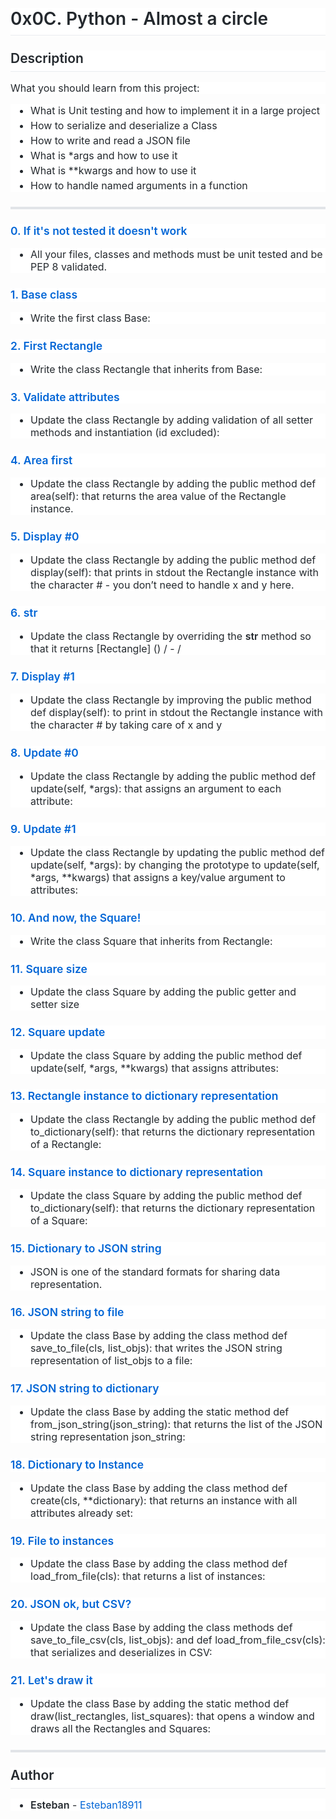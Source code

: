 <p>
    <meta charset="utf-8">
</p>
<h1 style='box-sizing: border-box; font-size: 2em; margin-top: 0px !important; margin-right: 0px; margin-bottom: 16px; margin-left: 0px; font-weight: 600; line-height: 1.25; padding-bottom: 0.3em; border-bottom: 1px solid rgb(234, 236, 239); color: rgb(36, 41, 46); font-family: -apple-system, system-ui, "Segoe UI", Helvetica, Arial, sans-serif, "Apple Color Emoji", "Segoe UI Emoji"; font-style: normal; font-variant-ligatures: normal; font-variant-caps: normal; letter-spacing: normal; orphans: 2; text-align: start; text-indent: 0px; text-transform: none; white-space: normal; widows: 2; word-spacing: 0px; -webkit-text-stroke-width: 0px; background-color: rgb(255, 255, 255); text-decoration-style: initial; text-decoration-color: initial;'>0x0C. Python - Almost a circle</h1>
<h2 style='box-sizing: border-box; margin-top: 24px; margin-bottom: 16px; font-weight: 600; font-size: 1.5em; line-height: 1.25; padding-bottom: 0.3em; border-bottom: 1px solid rgb(234, 236, 239); color: rgb(36, 41, 46); font-family: -apple-system, system-ui, "Segoe UI", Helvetica, Arial, sans-serif, "Apple Color Emoji", "Segoe UI Emoji"; font-style: normal; font-variant-ligatures: normal; font-variant-caps: normal; letter-spacing: normal; orphans: 2; text-align: start; text-indent: 0px; text-transform: none; white-space: normal; widows: 2; word-spacing: 0px; -webkit-text-stroke-width: 0px; background-color: rgb(255, 255, 255); text-decoration-style: initial; text-decoration-color: initial;'><a class="anchor" href="https://github.com/Esteban1891/holbertonschool-higher_level_programming/tree/master/0x0C-python-almost_a_circle#description" style="box-sizing: border-box; background-color: initial; color: rgb(3, 102, 214); text-decoration: none; float: left; padding-right: 4px; margin-left: -20px; line-height: 1;"></a>Description</h2>
<p style='box-sizing: border-box; margin-top: 0px; margin-bottom: 16px; color: rgb(36, 41, 46); font-family: -apple-system, system-ui, "Segoe UI", Helvetica, Arial, sans-serif, "Apple Color Emoji", "Segoe UI Emoji"; font-size: 16px; font-style: normal; font-variant-ligatures: normal; font-variant-caps: normal; font-weight: 400; letter-spacing: normal; orphans: 2; text-align: start; text-indent: 0px; text-transform: none; white-space: normal; widows: 2; word-spacing: 0px; -webkit-text-stroke-width: 0px; background-color: rgb(255, 255, 255); text-decoration-style: initial; text-decoration-color: initial;'>What you should learn from this project:</p>
<ul style='box-sizing: border-box; padding-left: 2em; margin-top: 0px; margin-bottom: 16px; color: rgb(36, 41, 46); font-family: -apple-system, system-ui, "Segoe UI", Helvetica, Arial, sans-serif, "Apple Color Emoji", "Segoe UI Emoji"; font-size: 16px; font-style: normal; font-variant-ligatures: normal; font-variant-caps: normal; font-weight: 400; letter-spacing: normal; orphans: 2; text-align: start; text-indent: 0px; text-transform: none; white-space: normal; widows: 2; word-spacing: 0px; -webkit-text-stroke-width: 0px; background-color: rgb(255, 255, 255); text-decoration-style: initial; text-decoration-color: initial;'>
    <li style="box-sizing: border-box;">What is Unit testing and how to implement it in a large project</li>
    <li style="box-sizing: border-box; margin-top: 0.25em;">How to serialize and deserialize a Class</li>
    <li style="box-sizing: border-box; margin-top: 0.25em;">How to write and read a JSON file</li>
    <li style="box-sizing: border-box; margin-top: 0.25em;">What is *args and how to use it</li>
    <li style="box-sizing: border-box; margin-top: 0.25em;">What is **kwargs and how to use it</li>
    <li style="box-sizing: border-box; margin-top: 0.25em;">How to handle named arguments in a function</li>
</ul>
<hr style="box-sizing: initial; height: 0.25em; overflow: hidden; margin: 24px 0px; background: rgb(225, 228, 232); border: 0px; padding: 0px; color: rgb(36, 41, 46); font-family: -apple-system, system-ui, &quot;Segoe UI&quot;, Helvetica, Arial, sans-serif, &quot;Apple Color Emoji&quot;, &quot;Segoe UI Emoji&quot;; font-size: 16px; font-style: normal; font-variant-ligatures: normal; font-variant-caps: normal; font-weight: 400; letter-spacing: normal; orphans: 2; text-align: start; text-indent: 0px; text-transform: none; white-space: normal; widows: 2; word-spacing: 0px; -webkit-text-stroke-width: 0px; text-decoration-style: initial; text-decoration-color: initial;">
<h3 style='box-sizing: border-box; margin-top: 24px; margin-bottom: 16px; font-size: 1.25em; font-weight: 600; line-height: 1.25; color: rgb(36, 41, 46); font-family: -apple-system, system-ui, "Segoe UI", Helvetica, Arial, sans-serif, "Apple Color Emoji", "Segoe UI Emoji"; font-style: normal; font-variant-ligatures: normal; font-variant-caps: normal; letter-spacing: normal; orphans: 2; text-align: start; text-indent: 0px; text-transform: none; white-space: normal; widows: 2; word-spacing: 0px; -webkit-text-stroke-width: 0px; background-color: rgb(255, 255, 255); text-decoration-style: initial; text-decoration-color: initial;'><a class="anchor" href="https://github.com/Esteban1891/holbertonschool-higher_level_programming/tree/master/0x0C-python-almost_a_circle#0-if-its-not-tested-it-doesnt-work" style="box-sizing: border-box; background-color: initial; color: rgb(3, 102, 214); text-decoration: none; float: left; padding-right: 4px; margin-left: -20px; line-height: 1;"></a><a href="https://github.com/Esteban1891/holbertonschool-higher_level_programming/blob/master/0x0C-python-almost_a_circle/tests" style="box-sizing: border-box; background-color: initial; color: rgb(3, 102, 214); text-decoration: none;">0. If it&#39;s not tested it doesn&#39;t work</a></h3>
<ul style='box-sizing: border-box; padding-left: 2em; margin-top: 0px; margin-bottom: 16px; color: rgb(36, 41, 46); font-family: -apple-system, system-ui, "Segoe UI", Helvetica, Arial, sans-serif, "Apple Color Emoji", "Segoe UI Emoji"; font-size: 16px; font-style: normal; font-variant-ligatures: normal; font-variant-caps: normal; font-weight: 400; letter-spacing: normal; orphans: 2; text-align: start; text-indent: 0px; text-transform: none; white-space: normal; widows: 2; word-spacing: 0px; -webkit-text-stroke-width: 0px; background-color: rgb(255, 255, 255); text-decoration-style: initial; text-decoration-color: initial;'>
    <li style="box-sizing: border-box;">All your files, classes and methods must be unit tested and be PEP 8 validated.</li>
</ul>
<h3 style='box-sizing: border-box; margin-top: 24px; margin-bottom: 16px; font-size: 1.25em; font-weight: 600; line-height: 1.25; color: rgb(36, 41, 46); font-family: -apple-system, system-ui, "Segoe UI", Helvetica, Arial, sans-serif, "Apple Color Emoji", "Segoe UI Emoji"; font-style: normal; font-variant-ligatures: normal; font-variant-caps: normal; letter-spacing: normal; orphans: 2; text-align: start; text-indent: 0px; text-transform: none; white-space: normal; widows: 2; word-spacing: 0px; -webkit-text-stroke-width: 0px; background-color: rgb(255, 255, 255); text-decoration-style: initial; text-decoration-color: initial;'><a class="anchor" href="https://github.com/Esteban1891/holbertonschool-higher_level_programming/tree/master/0x0C-python-almost_a_circle#1-base-class" style="box-sizing: border-box; background-color: initial; color: rgb(3, 102, 214); text-decoration: none; float: left; padding-right: 4px; margin-left: -20px; line-height: 1;"></a><a href="https://github.com/Esteban1891/holbertonschool-higher_level_programming/blob/master/0x0C-python-almost_a_circle/models/base.py" style="box-sizing: border-box; background-color: initial; color: rgb(3, 102, 214); text-decoration: none;">1. Base class</a></h3>
<ul style='box-sizing: border-box; padding-left: 2em; margin-top: 0px; margin-bottom: 16px; color: rgb(36, 41, 46); font-family: -apple-system, system-ui, "Segoe UI", Helvetica, Arial, sans-serif, "Apple Color Emoji", "Segoe UI Emoji"; font-size: 16px; font-style: normal; font-variant-ligatures: normal; font-variant-caps: normal; font-weight: 400; letter-spacing: normal; orphans: 2; text-align: start; text-indent: 0px; text-transform: none; white-space: normal; widows: 2; word-spacing: 0px; -webkit-text-stroke-width: 0px; background-color: rgb(255, 255, 255); text-decoration-style: initial; text-decoration-color: initial;'>
    <li style="box-sizing: border-box;">Write the first class Base:</li>
</ul>
<h3 style='box-sizing: border-box; margin-top: 24px; margin-bottom: 16px; font-size: 1.25em; font-weight: 600; line-height: 1.25; color: rgb(36, 41, 46); font-family: -apple-system, system-ui, "Segoe UI", Helvetica, Arial, sans-serif, "Apple Color Emoji", "Segoe UI Emoji"; font-style: normal; font-variant-ligatures: normal; font-variant-caps: normal; letter-spacing: normal; orphans: 2; text-align: start; text-indent: 0px; text-transform: none; white-space: normal; widows: 2; word-spacing: 0px; -webkit-text-stroke-width: 0px; background-color: rgb(255, 255, 255); text-decoration-style: initial; text-decoration-color: initial;'><a class="anchor" href="https://github.com/Esteban1891/holbertonschool-higher_level_programming/tree/master/0x0C-python-almost_a_circle#2-first-rectangle" style="box-sizing: border-box; background-color: initial; color: rgb(3, 102, 214); text-decoration: none; float: left; padding-right: 4px; margin-left: -20px; line-height: 1;"></a><a href="https://github.com/Esteban1891/holbertonschool-higher_level_programming/blob/master/0x0C-python-almost_a_circle/models/rectangle.py" style="box-sizing: border-box; background-color: initial; color: rgb(3, 102, 214); text-decoration: none;">2. First Rectangle</a></h3>
<ul style='box-sizing: border-box; padding-left: 2em; margin-top: 0px; margin-bottom: 16px; color: rgb(36, 41, 46); font-family: -apple-system, system-ui, "Segoe UI", Helvetica, Arial, sans-serif, "Apple Color Emoji", "Segoe UI Emoji"; font-size: 16px; font-style: normal; font-variant-ligatures: normal; font-variant-caps: normal; font-weight: 400; letter-spacing: normal; orphans: 2; text-align: start; text-indent: 0px; text-transform: none; white-space: normal; widows: 2; word-spacing: 0px; -webkit-text-stroke-width: 0px; background-color: rgb(255, 255, 255); text-decoration-style: initial; text-decoration-color: initial;'>
    <li style="box-sizing: border-box;">Write the class Rectangle that inherits from Base:</li>
</ul>
<h3 style='box-sizing: border-box; margin-top: 24px; margin-bottom: 16px; font-size: 1.25em; font-weight: 600; line-height: 1.25; color: rgb(36, 41, 46); font-family: -apple-system, system-ui, "Segoe UI", Helvetica, Arial, sans-serif, "Apple Color Emoji", "Segoe UI Emoji"; font-style: normal; font-variant-ligatures: normal; font-variant-caps: normal; letter-spacing: normal; orphans: 2; text-align: start; text-indent: 0px; text-transform: none; white-space: normal; widows: 2; word-spacing: 0px; -webkit-text-stroke-width: 0px; background-color: rgb(255, 255, 255); text-decoration-style: initial; text-decoration-color: initial;'><a class="anchor" href="https://github.com/Esteban1891/holbertonschool-higher_level_programming/tree/master/0x0C-python-almost_a_circle#3-validate-attributes" style="box-sizing: border-box; background-color: initial; color: rgb(3, 102, 214); text-decoration: none; float: left; padding-right: 4px; margin-left: -20px; line-height: 1;"></a><a href="https://github.com/Esteban1891/holbertonschool-higher_level_programming/blob/master/0x0C-python-almost_a_circle/models/rectangle.py" style="box-sizing: border-box; background-color: initial; color: rgb(3, 102, 214); text-decoration: none;">3. Validate attributes</a></h3>
<ul style='box-sizing: border-box; padding-left: 2em; margin-top: 0px; margin-bottom: 16px; color: rgb(36, 41, 46); font-family: -apple-system, system-ui, "Segoe UI", Helvetica, Arial, sans-serif, "Apple Color Emoji", "Segoe UI Emoji"; font-size: 16px; font-style: normal; font-variant-ligatures: normal; font-variant-caps: normal; font-weight: 400; letter-spacing: normal; orphans: 2; text-align: start; text-indent: 0px; text-transform: none; white-space: normal; widows: 2; word-spacing: 0px; -webkit-text-stroke-width: 0px; background-color: rgb(255, 255, 255); text-decoration-style: initial; text-decoration-color: initial;'>
    <li style="box-sizing: border-box;">Update the class Rectangle by adding validation of all setter methods and instantiation (id excluded):</li>
</ul>
<h3 style='box-sizing: border-box; margin-top: 24px; margin-bottom: 16px; font-size: 1.25em; font-weight: 600; line-height: 1.25; color: rgb(36, 41, 46); font-family: -apple-system, system-ui, "Segoe UI", Helvetica, Arial, sans-serif, "Apple Color Emoji", "Segoe UI Emoji"; font-style: normal; font-variant-ligatures: normal; font-variant-caps: normal; letter-spacing: normal; orphans: 2; text-align: start; text-indent: 0px; text-transform: none; white-space: normal; widows: 2; word-spacing: 0px; -webkit-text-stroke-width: 0px; background-color: rgb(255, 255, 255); text-decoration-style: initial; text-decoration-color: initial;'><a class="anchor" href="https://github.com/Esteban1891/holbertonschool-higher_level_programming/tree/master/0x0C-python-almost_a_circle#4-area-first" style="box-sizing: border-box; background-color: initial; color: rgb(3, 102, 214); text-decoration: none; float: left; padding-right: 4px; margin-left: -20px; line-height: 1;"></a><a href="https://github.com/Esteban1891/holbertonschool-higher_level_programming/blob/master/0x0C-python-almost_a_circle/models/rectangle.py" style="box-sizing: border-box; background-color: initial; color: rgb(3, 102, 214); text-decoration: none;">4. Area first</a></h3>
<ul style='box-sizing: border-box; padding-left: 2em; margin-top: 0px; margin-bottom: 16px; color: rgb(36, 41, 46); font-family: -apple-system, system-ui, "Segoe UI", Helvetica, Arial, sans-serif, "Apple Color Emoji", "Segoe UI Emoji"; font-size: 16px; font-style: normal; font-variant-ligatures: normal; font-variant-caps: normal; font-weight: 400; letter-spacing: normal; orphans: 2; text-align: start; text-indent: 0px; text-transform: none; white-space: normal; widows: 2; word-spacing: 0px; -webkit-text-stroke-width: 0px; background-color: rgb(255, 255, 255); text-decoration-style: initial; text-decoration-color: initial;'>
    <li style="box-sizing: border-box;">Update the class Rectangle by adding the public method def area(self): that returns the area value of the Rectangle instance.</li>
</ul>
<h3 style='box-sizing: border-box; margin-top: 24px; margin-bottom: 16px; font-size: 1.25em; font-weight: 600; line-height: 1.25; color: rgb(36, 41, 46); font-family: -apple-system, system-ui, "Segoe UI", Helvetica, Arial, sans-serif, "Apple Color Emoji", "Segoe UI Emoji"; font-style: normal; font-variant-ligatures: normal; font-variant-caps: normal; letter-spacing: normal; orphans: 2; text-align: start; text-indent: 0px; text-transform: none; white-space: normal; widows: 2; word-spacing: 0px; -webkit-text-stroke-width: 0px; background-color: rgb(255, 255, 255); text-decoration-style: initial; text-decoration-color: initial;'><a class="anchor" href="https://github.com/Esteban1891/holbertonschool-higher_level_programming/tree/master/0x0C-python-almost_a_circle#5-display-0" style="box-sizing: border-box; background-color: initial; color: rgb(3, 102, 214); text-decoration: none; float: left; padding-right: 4px; margin-left: -20px; line-height: 1;"></a><a href="https://github.com/Esteban1891/holbertonschool-higher_level_programming/blob/master/0x0C-python-almost_a_circle/models/rectangle.py" style="box-sizing: border-box; background-color: initial; color: rgb(3, 102, 214); text-decoration: none;">5. Display #0</a></h3>
<ul style='box-sizing: border-box; padding-left: 2em; margin-top: 0px; margin-bottom: 16px; color: rgb(36, 41, 46); font-family: -apple-system, system-ui, "Segoe UI", Helvetica, Arial, sans-serif, "Apple Color Emoji", "Segoe UI Emoji"; font-size: 16px; font-style: normal; font-variant-ligatures: normal; font-variant-caps: normal; font-weight: 400; letter-spacing: normal; orphans: 2; text-align: start; text-indent: 0px; text-transform: none; white-space: normal; widows: 2; word-spacing: 0px; -webkit-text-stroke-width: 0px; background-color: rgb(255, 255, 255); text-decoration-style: initial; text-decoration-color: initial;'>
    <li style="box-sizing: border-box;">Update the class Rectangle by adding the public method def display(self): that prints in stdout the Rectangle instance with the character # - you don&rsquo;t need to handle x and y here.</li>
</ul>
<h3 style='box-sizing: border-box; margin-top: 24px; margin-bottom: 16px; font-size: 1.25em; font-weight: 600; line-height: 1.25; color: rgb(36, 41, 46); font-family: -apple-system, system-ui, "Segoe UI", Helvetica, Arial, sans-serif, "Apple Color Emoji", "Segoe UI Emoji"; font-style: normal; font-variant-ligatures: normal; font-variant-caps: normal; letter-spacing: normal; orphans: 2; text-align: start; text-indent: 0px; text-transform: none; white-space: normal; widows: 2; word-spacing: 0px; -webkit-text-stroke-width: 0px; background-color: rgb(255, 255, 255); text-decoration-style: initial; text-decoration-color: initial;'><a class="anchor" href="https://github.com/Esteban1891/holbertonschool-higher_level_programming/tree/master/0x0C-python-almost_a_circle#6-str" style="box-sizing: border-box; background-color: initial; color: rgb(3, 102, 214); text-decoration: none; float: left; padding-right: 4px; margin-left: -20px; line-height: 1;"></a><a href="https://github.com/Esteban1891/holbertonschool-higher_level_programming/blob/master/0x0C-python-almost_a_circle/models/rectangle.py" style="box-sizing: border-box; background-color: initial; color: rgb(3, 102, 214); text-decoration: none;">6.&nbsp;<strong style="box-sizing: border-box; font-weight: 600;">str</strong></a></h3>
<ul style='box-sizing: border-box; padding-left: 2em; margin-top: 0px; margin-bottom: 16px; color: rgb(36, 41, 46); font-family: -apple-system, system-ui, "Segoe UI", Helvetica, Arial, sans-serif, "Apple Color Emoji", "Segoe UI Emoji"; font-size: 16px; font-style: normal; font-variant-ligatures: normal; font-variant-caps: normal; font-weight: 400; letter-spacing: normal; orphans: 2; text-align: start; text-indent: 0px; text-transform: none; white-space: normal; widows: 2; word-spacing: 0px; -webkit-text-stroke-width: 0px; background-color: rgb(255, 255, 255); text-decoration-style: initial; text-decoration-color: initial;'>
    <li style="box-sizing: border-box;">Update the class Rectangle by overriding the&nbsp;<strong style="box-sizing: border-box; font-weight: 600;">str</strong> method so that it returns [Rectangle] () / - /</li>
</ul>
<h3 style='box-sizing: border-box; margin-top: 24px; margin-bottom: 16px; font-size: 1.25em; font-weight: 600; line-height: 1.25; color: rgb(36, 41, 46); font-family: -apple-system, system-ui, "Segoe UI", Helvetica, Arial, sans-serif, "Apple Color Emoji", "Segoe UI Emoji"; font-style: normal; font-variant-ligatures: normal; font-variant-caps: normal; letter-spacing: normal; orphans: 2; text-align: start; text-indent: 0px; text-transform: none; white-space: normal; widows: 2; word-spacing: 0px; -webkit-text-stroke-width: 0px; background-color: rgb(255, 255, 255); text-decoration-style: initial; text-decoration-color: initial;'><a class="anchor" href="https://github.com/Esteban1891/holbertonschool-higher_level_programming/tree/master/0x0C-python-almost_a_circle#7-display-1" style="box-sizing: border-box; background-color: initial; color: rgb(3, 102, 214); text-decoration: none; float: left; padding-right: 4px; margin-left: -20px; line-height: 1;"></a><a href="https://github.com/Esteban1891/holbertonschool-higher_level_programming/blob/master/0x0C-python-almost_a_circle/models/rectangle.py" style="box-sizing: border-box; background-color: initial; color: rgb(3, 102, 214); text-decoration: none;">7. Display #1</a></h3>
<ul style='box-sizing: border-box; padding-left: 2em; margin-top: 0px; margin-bottom: 16px; color: rgb(36, 41, 46); font-family: -apple-system, system-ui, "Segoe UI", Helvetica, Arial, sans-serif, "Apple Color Emoji", "Segoe UI Emoji"; font-size: 16px; font-style: normal; font-variant-ligatures: normal; font-variant-caps: normal; font-weight: 400; letter-spacing: normal; orphans: 2; text-align: start; text-indent: 0px; text-transform: none; white-space: normal; widows: 2; word-spacing: 0px; -webkit-text-stroke-width: 0px; background-color: rgb(255, 255, 255); text-decoration-style: initial; text-decoration-color: initial;'>
    <li style="box-sizing: border-box;">Update the class Rectangle by improving the public method def display(self): to print in stdout the Rectangle instance with the character # by taking care of x and y</li>
</ul>
<h3 style='box-sizing: border-box; margin-top: 24px; margin-bottom: 16px; font-size: 1.25em; font-weight: 600; line-height: 1.25; color: rgb(36, 41, 46); font-family: -apple-system, system-ui, "Segoe UI", Helvetica, Arial, sans-serif, "Apple Color Emoji", "Segoe UI Emoji"; font-style: normal; font-variant-ligatures: normal; font-variant-caps: normal; letter-spacing: normal; orphans: 2; text-align: start; text-indent: 0px; text-transform: none; white-space: normal; widows: 2; word-spacing: 0px; -webkit-text-stroke-width: 0px; background-color: rgb(255, 255, 255); text-decoration-style: initial; text-decoration-color: initial;'><a class="anchor" href="https://github.com/Esteban1891/holbertonschool-higher_level_programming/tree/master/0x0C-python-almost_a_circle#8-update-0" style="box-sizing: border-box; background-color: initial; color: rgb(3, 102, 214); text-decoration: none; float: left; padding-right: 4px; margin-left: -20px; line-height: 1;"></a><a href="https://github.com/Esteban1891/holbertonschool-higher_level_programming/blob/master/0x0C-python-almost_a_circle/models/rectangle.py" style="box-sizing: border-box; background-color: initial; color: rgb(3, 102, 214); text-decoration: none;">8. Update #0</a></h3>
<ul style='box-sizing: border-box; padding-left: 2em; margin-top: 0px; margin-bottom: 16px; color: rgb(36, 41, 46); font-family: -apple-system, system-ui, "Segoe UI", Helvetica, Arial, sans-serif, "Apple Color Emoji", "Segoe UI Emoji"; font-size: 16px; font-style: normal; font-variant-ligatures: normal; font-variant-caps: normal; font-weight: 400; letter-spacing: normal; orphans: 2; text-align: start; text-indent: 0px; text-transform: none; white-space: normal; widows: 2; word-spacing: 0px; -webkit-text-stroke-width: 0px; background-color: rgb(255, 255, 255); text-decoration-style: initial; text-decoration-color: initial;'>
    <li style="box-sizing: border-box;">Update the class Rectangle by adding the public method def update(self, *args): that assigns an argument to each attribute:</li>
</ul>
<h3 style='box-sizing: border-box; margin-top: 24px; margin-bottom: 16px; font-size: 1.25em; font-weight: 600; line-height: 1.25; color: rgb(36, 41, 46); font-family: -apple-system, system-ui, "Segoe UI", Helvetica, Arial, sans-serif, "Apple Color Emoji", "Segoe UI Emoji"; font-style: normal; font-variant-ligatures: normal; font-variant-caps: normal; letter-spacing: normal; orphans: 2; text-align: start; text-indent: 0px; text-transform: none; white-space: normal; widows: 2; word-spacing: 0px; -webkit-text-stroke-width: 0px; background-color: rgb(255, 255, 255); text-decoration-style: initial; text-decoration-color: initial;'><a class="anchor" href="https://github.com/Esteban1891/holbertonschool-higher_level_programming/tree/master/0x0C-python-almost_a_circle#9-update-1" style="box-sizing: border-box; background-color: initial; color: rgb(3, 102, 214); text-decoration: none; float: left; padding-right: 4px; margin-left: -20px; line-height: 1;"></a><a href="https://github.com/Esteban1891/holbertonschool-higher_level_programming/blob/master/0x0C-python-almost_a_circle/models/rectangle.py" style="box-sizing: border-box; background-color: initial; color: rgb(3, 102, 214); text-decoration: none;">9. Update #1</a></h3>
<ul style='box-sizing: border-box; padding-left: 2em; margin-top: 0px; margin-bottom: 16px; color: rgb(36, 41, 46); font-family: -apple-system, system-ui, "Segoe UI", Helvetica, Arial, sans-serif, "Apple Color Emoji", "Segoe UI Emoji"; font-size: 16px; font-style: normal; font-variant-ligatures: normal; font-variant-caps: normal; font-weight: 400; letter-spacing: normal; orphans: 2; text-align: start; text-indent: 0px; text-transform: none; white-space: normal; widows: 2; word-spacing: 0px; -webkit-text-stroke-width: 0px; background-color: rgb(255, 255, 255); text-decoration-style: initial; text-decoration-color: initial;'>
    <li style="box-sizing: border-box;">Update the class Rectangle by updating the public method def update(self, *args): by changing the prototype to update(self, *args, **kwargs) that assigns a key/value argument to attributes:</li>
</ul>
<h3 style='box-sizing: border-box; margin-top: 24px; margin-bottom: 16px; font-size: 1.25em; font-weight: 600; line-height: 1.25; color: rgb(36, 41, 46); font-family: -apple-system, system-ui, "Segoe UI", Helvetica, Arial, sans-serif, "Apple Color Emoji", "Segoe UI Emoji"; font-style: normal; font-variant-ligatures: normal; font-variant-caps: normal; letter-spacing: normal; orphans: 2; text-align: start; text-indent: 0px; text-transform: none; white-space: normal; widows: 2; word-spacing: 0px; -webkit-text-stroke-width: 0px; background-color: rgb(255, 255, 255); text-decoration-style: initial; text-decoration-color: initial;'><a class="anchor" href="https://github.com/Esteban1891/holbertonschool-higher_level_programming/tree/master/0x0C-python-almost_a_circle#10-and-now-the-square" style="box-sizing: border-box; background-color: initial; color: rgb(3, 102, 214); text-decoration: none; float: left; padding-right: 4px; margin-left: -20px; line-height: 1;"></a><a href="https://github.com/Esteban1891/holbertonschool-higher_level_programming/blob/master/0x0C-python-almost_a_circle/models/square.py" style="box-sizing: border-box; background-color: initial; color: rgb(3, 102, 214); text-decoration: none;">10. And now, the Square!</a></h3>
<ul style='box-sizing: border-box; padding-left: 2em; margin-top: 0px; margin-bottom: 16px; color: rgb(36, 41, 46); font-family: -apple-system, system-ui, "Segoe UI", Helvetica, Arial, sans-serif, "Apple Color Emoji", "Segoe UI Emoji"; font-size: 16px; font-style: normal; font-variant-ligatures: normal; font-variant-caps: normal; font-weight: 400; letter-spacing: normal; orphans: 2; text-align: start; text-indent: 0px; text-transform: none; white-space: normal; widows: 2; word-spacing: 0px; -webkit-text-stroke-width: 0px; background-color: rgb(255, 255, 255); text-decoration-style: initial; text-decoration-color: initial;'>
    <li style="box-sizing: border-box;">Write the class Square that inherits from Rectangle:</li>
</ul>
<h3 style='box-sizing: border-box; margin-top: 24px; margin-bottom: 16px; font-size: 1.25em; font-weight: 600; line-height: 1.25; color: rgb(36, 41, 46); font-family: -apple-system, system-ui, "Segoe UI", Helvetica, Arial, sans-serif, "Apple Color Emoji", "Segoe UI Emoji"; font-style: normal; font-variant-ligatures: normal; font-variant-caps: normal; letter-spacing: normal; orphans: 2; text-align: start; text-indent: 0px; text-transform: none; white-space: normal; widows: 2; word-spacing: 0px; -webkit-text-stroke-width: 0px; background-color: rgb(255, 255, 255); text-decoration-style: initial; text-decoration-color: initial;'><a class="anchor" href="https://github.com/Esteban1891/holbertonschool-higher_level_programming/tree/master/0x0C-python-almost_a_circle#11-square-size" style="box-sizing: border-box; background-color: initial; color: rgb(3, 102, 214); text-decoration: none; float: left; padding-right: 4px; margin-left: -20px; line-height: 1;"></a><a href="https://github.com/Esteban1891/holbertonschool-higher_level_programming/blob/master/0x0C-python-almost_a_circle/models/square.py" style="box-sizing: border-box; background-color: initial; color: rgb(3, 102, 214); text-decoration: none;">11. Square size</a></h3>
<ul style='box-sizing: border-box; padding-left: 2em; margin-top: 0px; margin-bottom: 16px; color: rgb(36, 41, 46); font-family: -apple-system, system-ui, "Segoe UI", Helvetica, Arial, sans-serif, "Apple Color Emoji", "Segoe UI Emoji"; font-size: 16px; font-style: normal; font-variant-ligatures: normal; font-variant-caps: normal; font-weight: 400; letter-spacing: normal; orphans: 2; text-align: start; text-indent: 0px; text-transform: none; white-space: normal; widows: 2; word-spacing: 0px; -webkit-text-stroke-width: 0px; background-color: rgb(255, 255, 255); text-decoration-style: initial; text-decoration-color: initial;'>
    <li style="box-sizing: border-box;">Update the class Square by adding the public getter and setter size</li>
</ul>
<h3 style='box-sizing: border-box; margin-top: 24px; margin-bottom: 16px; font-size: 1.25em; font-weight: 600; line-height: 1.25; color: rgb(36, 41, 46); font-family: -apple-system, system-ui, "Segoe UI", Helvetica, Arial, sans-serif, "Apple Color Emoji", "Segoe UI Emoji"; font-style: normal; font-variant-ligatures: normal; font-variant-caps: normal; letter-spacing: normal; orphans: 2; text-align: start; text-indent: 0px; text-transform: none; white-space: normal; widows: 2; word-spacing: 0px; -webkit-text-stroke-width: 0px; background-color: rgb(255, 255, 255); text-decoration-style: initial; text-decoration-color: initial;'><a class="anchor" href="https://github.com/Esteban1891/holbertonschool-higher_level_programming/tree/master/0x0C-python-almost_a_circle#12-square-update" style="box-sizing: border-box; background-color: initial; color: rgb(3, 102, 214); text-decoration: none; float: left; padding-right: 4px; margin-left: -20px; line-height: 1;"></a><a href="https://github.com/Esteban1891/holbertonschool-higher_level_programming/blob/master/0x0C-python-almost_a_circle/models/square.py" style="box-sizing: border-box; background-color: initial; color: rgb(3, 102, 214); text-decoration: none;">12. Square update</a></h3>
<ul style='box-sizing: border-box; padding-left: 2em; margin-top: 0px; margin-bottom: 16px; color: rgb(36, 41, 46); font-family: -apple-system, system-ui, "Segoe UI", Helvetica, Arial, sans-serif, "Apple Color Emoji", "Segoe UI Emoji"; font-size: 16px; font-style: normal; font-variant-ligatures: normal; font-variant-caps: normal; font-weight: 400; letter-spacing: normal; orphans: 2; text-align: start; text-indent: 0px; text-transform: none; white-space: normal; widows: 2; word-spacing: 0px; -webkit-text-stroke-width: 0px; background-color: rgb(255, 255, 255); text-decoration-style: initial; text-decoration-color: initial;'>
    <li style="box-sizing: border-box;">Update the class Square by adding the public method def update(self, *args, **kwargs) that assigns attributes:</li>
</ul>
<h3 style='box-sizing: border-box; margin-top: 24px; margin-bottom: 16px; font-size: 1.25em; font-weight: 600; line-height: 1.25; color: rgb(36, 41, 46); font-family: -apple-system, system-ui, "Segoe UI", Helvetica, Arial, sans-serif, "Apple Color Emoji", "Segoe UI Emoji"; font-style: normal; font-variant-ligatures: normal; font-variant-caps: normal; letter-spacing: normal; orphans: 2; text-align: start; text-indent: 0px; text-transform: none; white-space: normal; widows: 2; word-spacing: 0px; -webkit-text-stroke-width: 0px; background-color: rgb(255, 255, 255); text-decoration-style: initial; text-decoration-color: initial;'><a class="anchor" href="https://github.com/Esteban1891/holbertonschool-higher_level_programming/tree/master/0x0C-python-almost_a_circle#13-rectangle-instance-to-dictionary-representation" style="box-sizing: border-box; background-color: initial; color: rgb(3, 102, 214); text-decoration: none; float: left; padding-right: 4px; margin-left: -20px; line-height: 1;"></a><a href="https://github.com/Esteban1891/holbertonschool-higher_level_programming/blob/master/0x0C-python-almost_a_circle/models/rectangle.py" style="box-sizing: border-box; background-color: initial; color: rgb(3, 102, 214); text-decoration: none;">13. Rectangle instance to dictionary representation</a></h3>
<ul style='box-sizing: border-box; padding-left: 2em; margin-top: 0px; margin-bottom: 16px; color: rgb(36, 41, 46); font-family: -apple-system, system-ui, "Segoe UI", Helvetica, Arial, sans-serif, "Apple Color Emoji", "Segoe UI Emoji"; font-size: 16px; font-style: normal; font-variant-ligatures: normal; font-variant-caps: normal; font-weight: 400; letter-spacing: normal; orphans: 2; text-align: start; text-indent: 0px; text-transform: none; white-space: normal; widows: 2; word-spacing: 0px; -webkit-text-stroke-width: 0px; background-color: rgb(255, 255, 255); text-decoration-style: initial; text-decoration-color: initial;'>
    <li style="box-sizing: border-box;">Update the class Rectangle by adding the public method def to_dictionary(self): that returns the dictionary representation of a Rectangle:</li>
</ul>
<h3 style='box-sizing: border-box; margin-top: 24px; margin-bottom: 16px; font-size: 1.25em; font-weight: 600; line-height: 1.25; color: rgb(36, 41, 46); font-family: -apple-system, system-ui, "Segoe UI", Helvetica, Arial, sans-serif, "Apple Color Emoji", "Segoe UI Emoji"; font-style: normal; font-variant-ligatures: normal; font-variant-caps: normal; letter-spacing: normal; orphans: 2; text-align: start; text-indent: 0px; text-transform: none; white-space: normal; widows: 2; word-spacing: 0px; -webkit-text-stroke-width: 0px; background-color: rgb(255, 255, 255); text-decoration-style: initial; text-decoration-color: initial;'><a class="anchor" href="https://github.com/Esteban1891/holbertonschool-higher_level_programming/tree/master/0x0C-python-almost_a_circle#14-square-instance-to-dictionary-representation" style="box-sizing: border-box; background-color: initial; color: rgb(3, 102, 214); text-decoration: none; float: left; padding-right: 4px; margin-left: -20px; line-height: 1;"></a><a href="https://github.com/Esteban1891/holbertonschool-higher_level_programming/blob/master/0x0C-python-almost_a_circle/models/square.py" style="box-sizing: border-box; background-color: initial; color: rgb(3, 102, 214); text-decoration: none;">14. Square instance to dictionary representation</a></h3>
<ul style='box-sizing: border-box; padding-left: 2em; margin-top: 0px; margin-bottom: 16px; color: rgb(36, 41, 46); font-family: -apple-system, system-ui, "Segoe UI", Helvetica, Arial, sans-serif, "Apple Color Emoji", "Segoe UI Emoji"; font-size: 16px; font-style: normal; font-variant-ligatures: normal; font-variant-caps: normal; font-weight: 400; letter-spacing: normal; orphans: 2; text-align: start; text-indent: 0px; text-transform: none; white-space: normal; widows: 2; word-spacing: 0px; -webkit-text-stroke-width: 0px; background-color: rgb(255, 255, 255); text-decoration-style: initial; text-decoration-color: initial;'>
    <li style="box-sizing: border-box;">Update the class Square by adding the public method def to_dictionary(self): that returns the dictionary representation of a Square:</li>
</ul>
<h3 style='box-sizing: border-box; margin-top: 24px; margin-bottom: 16px; font-size: 1.25em; font-weight: 600; line-height: 1.25; color: rgb(36, 41, 46); font-family: -apple-system, system-ui, "Segoe UI", Helvetica, Arial, sans-serif, "Apple Color Emoji", "Segoe UI Emoji"; font-style: normal; font-variant-ligatures: normal; font-variant-caps: normal; letter-spacing: normal; orphans: 2; text-align: start; text-indent: 0px; text-transform: none; white-space: normal; widows: 2; word-spacing: 0px; -webkit-text-stroke-width: 0px; background-color: rgb(255, 255, 255); text-decoration-style: initial; text-decoration-color: initial;'><a class="anchor" href="https://github.com/Esteban1891/holbertonschool-higher_level_programming/tree/master/0x0C-python-almost_a_circle#15-dictionary-to-json-string" style="box-sizing: border-box; background-color: initial; color: rgb(3, 102, 214); text-decoration: none; float: left; padding-right: 4px; margin-left: -20px; line-height: 1;"></a><a href="https://github.com/Esteban1891/holbertonschool-higher_level_programming/blob/master/0x0C-python-almost_a_circle/models/base.py" style="box-sizing: border-box; background-color: initial; color: rgb(3, 102, 214); text-decoration: none;">15. Dictionary to JSON string</a></h3>
<ul style='box-sizing: border-box; padding-left: 2em; margin-top: 0px; margin-bottom: 16px; color: rgb(36, 41, 46); font-family: -apple-system, system-ui, "Segoe UI", Helvetica, Arial, sans-serif, "Apple Color Emoji", "Segoe UI Emoji"; font-size: 16px; font-style: normal; font-variant-ligatures: normal; font-variant-caps: normal; font-weight: 400; letter-spacing: normal; orphans: 2; text-align: start; text-indent: 0px; text-transform: none; white-space: normal; widows: 2; word-spacing: 0px; -webkit-text-stroke-width: 0px; background-color: rgb(255, 255, 255); text-decoration-style: initial; text-decoration-color: initial;'>
    <li style="box-sizing: border-box;">JSON is one of the standard formats for sharing data representation.</li>
</ul>
<h3 style='box-sizing: border-box; margin-top: 24px; margin-bottom: 16px; font-size: 1.25em; font-weight: 600; line-height: 1.25; color: rgb(36, 41, 46); font-family: -apple-system, system-ui, "Segoe UI", Helvetica, Arial, sans-serif, "Apple Color Emoji", "Segoe UI Emoji"; font-style: normal; font-variant-ligatures: normal; font-variant-caps: normal; letter-spacing: normal; orphans: 2; text-align: start; text-indent: 0px; text-transform: none; white-space: normal; widows: 2; word-spacing: 0px; -webkit-text-stroke-width: 0px; background-color: rgb(255, 255, 255); text-decoration-style: initial; text-decoration-color: initial;'><a class="anchor" href="https://github.com/Esteban1891/holbertonschool-higher_level_programming/tree/master/0x0C-python-almost_a_circle#16-json-string-to-file" style="box-sizing: border-box; background-color: initial; color: rgb(3, 102, 214); text-decoration: none; float: left; padding-right: 4px; margin-left: -20px; line-height: 1;"></a><a href="https://github.com/Esteban1891/holbertonschool-higher_level_programming/blob/master/0x0C-python-almost_a_circle/models/base.py" style="box-sizing: border-box; background-color: initial; color: rgb(3, 102, 214); text-decoration: none;">16. JSON string to file</a></h3>
<ul style='box-sizing: border-box; padding-left: 2em; margin-top: 0px; margin-bottom: 16px; color: rgb(36, 41, 46); font-family: -apple-system, system-ui, "Segoe UI", Helvetica, Arial, sans-serif, "Apple Color Emoji", "Segoe UI Emoji"; font-size: 16px; font-style: normal; font-variant-ligatures: normal; font-variant-caps: normal; font-weight: 400; letter-spacing: normal; orphans: 2; text-align: start; text-indent: 0px; text-transform: none; white-space: normal; widows: 2; word-spacing: 0px; -webkit-text-stroke-width: 0px; background-color: rgb(255, 255, 255); text-decoration-style: initial; text-decoration-color: initial;'>
    <li style="box-sizing: border-box;">Update the class Base by adding the class method def save_to_file(cls, list_objs): that writes the JSON string representation of list_objs to a file:</li>
</ul>
<h3 style='box-sizing: border-box; margin-top: 24px; margin-bottom: 16px; font-size: 1.25em; font-weight: 600; line-height: 1.25; color: rgb(36, 41, 46); font-family: -apple-system, system-ui, "Segoe UI", Helvetica, Arial, sans-serif, "Apple Color Emoji", "Segoe UI Emoji"; font-style: normal; font-variant-ligatures: normal; font-variant-caps: normal; letter-spacing: normal; orphans: 2; text-align: start; text-indent: 0px; text-transform: none; white-space: normal; widows: 2; word-spacing: 0px; -webkit-text-stroke-width: 0px; background-color: rgb(255, 255, 255); text-decoration-style: initial; text-decoration-color: initial;'><a class="anchor" href="https://github.com/Esteban1891/holbertonschool-higher_level_programming/tree/master/0x0C-python-almost_a_circle#17-json-string-to-dictionary" style="box-sizing: border-box; background-color: initial; color: rgb(3, 102, 214); text-decoration: none; float: left; padding-right: 4px; margin-left: -20px; line-height: 1;"></a><a href="https://github.com/Esteban1891/holbertonschool-higher_level_programming/blob/master/0x0C-python-almost_a_circle/models/base.py" style="box-sizing: border-box; background-color: initial; color: rgb(3, 102, 214); text-decoration: none;">17. JSON string to dictionary</a></h3>
<ul style='box-sizing: border-box; padding-left: 2em; margin-top: 0px; margin-bottom: 16px; color: rgb(36, 41, 46); font-family: -apple-system, system-ui, "Segoe UI", Helvetica, Arial, sans-serif, "Apple Color Emoji", "Segoe UI Emoji"; font-size: 16px; font-style: normal; font-variant-ligatures: normal; font-variant-caps: normal; font-weight: 400; letter-spacing: normal; orphans: 2; text-align: start; text-indent: 0px; text-transform: none; white-space: normal; widows: 2; word-spacing: 0px; -webkit-text-stroke-width: 0px; background-color: rgb(255, 255, 255); text-decoration-style: initial; text-decoration-color: initial;'>
    <li style="box-sizing: border-box;">Update the class Base by adding the static method def from_json_string(json_string): that returns the list of the JSON string representation json_string:</li>
</ul>
<h3 style='box-sizing: border-box; margin-top: 24px; margin-bottom: 16px; font-size: 1.25em; font-weight: 600; line-height: 1.25; color: rgb(36, 41, 46); font-family: -apple-system, system-ui, "Segoe UI", Helvetica, Arial, sans-serif, "Apple Color Emoji", "Segoe UI Emoji"; font-style: normal; font-variant-ligatures: normal; font-variant-caps: normal; letter-spacing: normal; orphans: 2; text-align: start; text-indent: 0px; text-transform: none; white-space: normal; widows: 2; word-spacing: 0px; -webkit-text-stroke-width: 0px; background-color: rgb(255, 255, 255); text-decoration-style: initial; text-decoration-color: initial;'><a class="anchor" href="https://github.com/Esteban1891/holbertonschool-higher_level_programming/tree/master/0x0C-python-almost_a_circle#18-dictionary-to-instance" style="box-sizing: border-box; background-color: initial; color: rgb(3, 102, 214); text-decoration: none; float: left; padding-right: 4px; margin-left: -20px; line-height: 1;"></a><a href="https://github.com/Esteban1891/holbertonschool-higher_level_programming/blob/master/0x0C-python-almost_a_circle/models/base.py" style="box-sizing: border-box; background-color: initial; color: rgb(3, 102, 214); text-decoration: none;">18. Dictionary to Instance</a></h3>
<ul style='box-sizing: border-box; padding-left: 2em; margin-top: 0px; margin-bottom: 16px; color: rgb(36, 41, 46); font-family: -apple-system, system-ui, "Segoe UI", Helvetica, Arial, sans-serif, "Apple Color Emoji", "Segoe UI Emoji"; font-size: 16px; font-style: normal; font-variant-ligatures: normal; font-variant-caps: normal; font-weight: 400; letter-spacing: normal; orphans: 2; text-align: start; text-indent: 0px; text-transform: none; white-space: normal; widows: 2; word-spacing: 0px; -webkit-text-stroke-width: 0px; background-color: rgb(255, 255, 255); text-decoration-style: initial; text-decoration-color: initial;'>
    <li style="box-sizing: border-box;">Update the class Base by adding the class method def create(cls, **dictionary): that returns an instance with all attributes already set:</li>
</ul>
<h3 style='box-sizing: border-box; margin-top: 24px; margin-bottom: 16px; font-size: 1.25em; font-weight: 600; line-height: 1.25; color: rgb(36, 41, 46); font-family: -apple-system, system-ui, "Segoe UI", Helvetica, Arial, sans-serif, "Apple Color Emoji", "Segoe UI Emoji"; font-style: normal; font-variant-ligatures: normal; font-variant-caps: normal; letter-spacing: normal; orphans: 2; text-align: start; text-indent: 0px; text-transform: none; white-space: normal; widows: 2; word-spacing: 0px; -webkit-text-stroke-width: 0px; background-color: rgb(255, 255, 255); text-decoration-style: initial; text-decoration-color: initial;'><a class="anchor" href="https://github.com/Esteban1891/holbertonschool-higher_level_programming/tree/master/0x0C-python-almost_a_circle#19-file-to-instances" style="box-sizing: border-box; background-color: initial; color: rgb(3, 102, 214); text-decoration: none; float: left; padding-right: 4px; margin-left: -20px; line-height: 1;"></a><a href="https://github.com/Esteban1891/holbertonschool-higher_level_programming/blob/master/0x0C-python-almost_a_circle/models/base.py" style="box-sizing: border-box; background-color: initial; color: rgb(3, 102, 214); text-decoration: none;">19. File to instances</a></h3>
<ul style='box-sizing: border-box; padding-left: 2em; margin-top: 0px; margin-bottom: 16px; color: rgb(36, 41, 46); font-family: -apple-system, system-ui, "Segoe UI", Helvetica, Arial, sans-serif, "Apple Color Emoji", "Segoe UI Emoji"; font-size: 16px; font-style: normal; font-variant-ligatures: normal; font-variant-caps: normal; font-weight: 400; letter-spacing: normal; orphans: 2; text-align: start; text-indent: 0px; text-transform: none; white-space: normal; widows: 2; word-spacing: 0px; -webkit-text-stroke-width: 0px; background-color: rgb(255, 255, 255); text-decoration-style: initial; text-decoration-color: initial;'>
    <li style="box-sizing: border-box;">Update the class Base by adding the class method def load_from_file(cls): that returns a list of instances:</li>
</ul>
<h3 style='box-sizing: border-box; margin-top: 24px; margin-bottom: 16px; font-size: 1.25em; font-weight: 600; line-height: 1.25; color: rgb(36, 41, 46); font-family: -apple-system, system-ui, "Segoe UI", Helvetica, Arial, sans-serif, "Apple Color Emoji", "Segoe UI Emoji"; font-style: normal; font-variant-ligatures: normal; font-variant-caps: normal; letter-spacing: normal; orphans: 2; text-align: start; text-indent: 0px; text-transform: none; white-space: normal; widows: 2; word-spacing: 0px; -webkit-text-stroke-width: 0px; background-color: rgb(255, 255, 255); text-decoration-style: initial; text-decoration-color: initial;'><a class="anchor" href="https://github.com/Esteban1891/holbertonschool-higher_level_programming/tree/master/0x0C-python-almost_a_circle#20-json-ok-but-csv" style="box-sizing: border-box; background-color: initial; color: rgb(3, 102, 214); text-decoration: none; float: left; padding-right: 4px; margin-left: -20px; line-height: 1;"></a><a href="https://github.com/Esteban1891/holbertonschool-higher_level_programming/blob/master/0x0C-python-almost_a_circle/models" style="box-sizing: border-box; background-color: initial; color: rgb(3, 102, 214); text-decoration: none;">20. JSON ok, but CSV?</a></h3>
<ul style='box-sizing: border-box; padding-left: 2em; margin-top: 0px; margin-bottom: 16px; color: rgb(36, 41, 46); font-family: -apple-system, system-ui, "Segoe UI", Helvetica, Arial, sans-serif, "Apple Color Emoji", "Segoe UI Emoji"; font-size: 16px; font-style: normal; font-variant-ligatures: normal; font-variant-caps: normal; font-weight: 400; letter-spacing: normal; orphans: 2; text-align: start; text-indent: 0px; text-transform: none; white-space: normal; widows: 2; word-spacing: 0px; -webkit-text-stroke-width: 0px; background-color: rgb(255, 255, 255); text-decoration-style: initial; text-decoration-color: initial;'>
    <li style="box-sizing: border-box;">Update the class Base by adding the class methods def save_to_file_csv(cls, list_objs): and def load_from_file_csv(cls): that serializes and deserializes in CSV:</li>
</ul>
<h3 style='box-sizing: border-box; margin-top: 24px; margin-bottom: 16px; font-size: 1.25em; font-weight: 600; line-height: 1.25; color: rgb(36, 41, 46); font-family: -apple-system, system-ui, "Segoe UI", Helvetica, Arial, sans-serif, "Apple Color Emoji", "Segoe UI Emoji"; font-style: normal; font-variant-ligatures: normal; font-variant-caps: normal; letter-spacing: normal; orphans: 2; text-align: start; text-indent: 0px; text-transform: none; white-space: normal; widows: 2; word-spacing: 0px; -webkit-text-stroke-width: 0px; background-color: rgb(255, 255, 255); text-decoration-style: initial; text-decoration-color: initial;'><a class="anchor" href="https://github.com/Esteban1891/holbertonschool-higher_level_programming/tree/master/0x0C-python-almost_a_circle#21-lets-draw-it" style="box-sizing: border-box; background-color: initial; color: rgb(3, 102, 214); text-decoration: none; float: left; padding-right: 4px; margin-left: -20px; line-height: 1;"></a><a href="https://github.com/Esteban1891/holbertonschool-higher_level_programming/blob/master/0x0C-python-almost_a_circle/models/base.py" style="box-sizing: border-box; background-color: initial; color: rgb(3, 102, 214); text-decoration: none;">21. Let&#39;s draw it</a></h3>
<ul style='box-sizing: border-box; padding-left: 2em; margin-top: 0px; margin-bottom: 16px; color: rgb(36, 41, 46); font-family: -apple-system, system-ui, "Segoe UI", Helvetica, Arial, sans-serif, "Apple Color Emoji", "Segoe UI Emoji"; font-size: 16px; font-style: normal; font-variant-ligatures: normal; font-variant-caps: normal; font-weight: 400; letter-spacing: normal; orphans: 2; text-align: start; text-indent: 0px; text-transform: none; white-space: normal; widows: 2; word-spacing: 0px; -webkit-text-stroke-width: 0px; background-color: rgb(255, 255, 255); text-decoration-style: initial; text-decoration-color: initial;'>
    <li style="box-sizing: border-box;">Update the class Base by adding the static method def draw(list_rectangles, list_squares): that opens a window and draws all the Rectangles and Squares:</li>
</ul>
<hr style="box-sizing: initial; height: 0.25em; overflow: hidden; margin: 24px 0px; background: rgb(225, 228, 232); border: 0px; padding: 0px; color: rgb(36, 41, 46); font-family: -apple-system, system-ui, &quot;Segoe UI&quot;, Helvetica, Arial, sans-serif, &quot;Apple Color Emoji&quot;, &quot;Segoe UI Emoji&quot;; font-size: 16px; font-style: normal; font-variant-ligatures: normal; font-variant-caps: normal; font-weight: 400; letter-spacing: normal; orphans: 2; text-align: start; text-indent: 0px; text-transform: none; white-space: normal; widows: 2; word-spacing: 0px; -webkit-text-stroke-width: 0px; text-decoration-style: initial; text-decoration-color: initial;">
<h2 style='box-sizing: border-box; margin-top: 24px; margin-bottom: 16px; font-weight: 600; font-size: 1.5em; line-height: 1.25; padding-bottom: 0.3em; border-bottom: 1px solid rgb(234, 236, 239); color: rgb(36, 41, 46); font-family: -apple-system, system-ui, "Segoe UI", Helvetica, Arial, sans-serif, "Apple Color Emoji", "Segoe UI Emoji"; font-style: normal; font-variant-ligatures: normal; font-variant-caps: normal; letter-spacing: normal; orphans: 2; text-align: start; text-indent: 0px; text-transform: none; white-space: normal; widows: 2; word-spacing: 0px; -webkit-text-stroke-width: 0px; background-color: rgb(255, 255, 255); text-decoration-style: initial; text-decoration-color: initial;'><a class="anchor" href="https://github.com/alejolo311/holbertonschool-higher_level_programming/tree/master/0x0C-python-almost_a_circle#author" style="box-sizing: border-box; background-color: initial; color: rgb(3, 102, 214); text-decoration: none; float: left; padding-right: 4px; margin-left: -20px; line-height: 1;"></a>Author</h2>
<ul style='box-sizing: border-box; padding-left: 2em; margin-top: 0px; margin-bottom: 0px !important; color: rgb(36, 41, 46); font-family: -apple-system, system-ui, "Segoe UI", Helvetica, Arial, sans-serif, "Apple Color Emoji", "Segoe UI Emoji"; font-size: 16px; font-style: normal; font-variant-ligatures: normal; font-variant-caps: normal; font-weight: 400; letter-spacing: normal; orphans: 2; text-align: start; text-indent: 0px; text-transform: none; white-space: normal; widows: 2; word-spacing: 0px; -webkit-text-stroke-width: 0px; background-color: rgb(255, 255, 255); text-decoration-style: initial; text-decoration-color: initial;'>
    <li style="box-sizing: border-box;"><strong style="box-sizing: border-box; font-weight: 600;">Esteban</strong> -&nbsp;<a href="https://twitter.com/Esteban18911" rel="nofollow" style="box-sizing: border-box; background-color: initial; color: rgb(3, 102, 214); text-decoration: none;">Esteban18911</a></li>
</ul>
